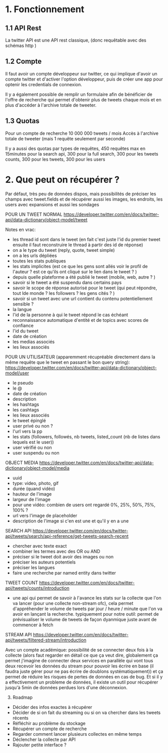 # 1. Fonctionnement
## 1.1 API Rest

La twitter API est une API rest classique, (donc requêtable avec des schémas http )
## 1.2 Compte

Il faut avoir un compte développeur sur twitter, ce qui implique d'avoir un compte twitter et d'activer l'option développeur, puis de créer une app pour optenir les credentials de connexion. 

Il y a également possible de remplir un formulaire afin de bénéficier de l'offre de recherche qui permet d'obtenir plus de tweets chaque mois et en plus d'accéder à l'archive totale de tweeter.

## 1.3 Quotas

Pour un compte de recherche
10 000 000 tweets / mois
Accès à l'archive totale de tweeter (mais 1 requête seulement par seconde)

Il y a aussi des quotas par types de requêtes, 450 requêtes max en 15minutes pour la search api, 300 pour la full search, 300 pour les tweets counts, 300 pour les tweets, 300 pour les users

# 2. Que peut on récupérer ? 

Par défaut, très peu de données dispos, mais possibilités de préciser les champs avec tweet.fields et de récupérer aussi les images, les endroits, les users avec expansions et aussi les sondages

POUR UN TWEET NORMAL https://developer.twitter.com/en/docs/twitter-api/data-dictionary/object-model/tweet


Notes en vrac:
- les thread id sont dans le tweet (en fait c'est juste l'id du premier tweet ensuite il faut reconstruire le thread à partir des id de réponse)
- on a le type du tweet (reply, quote, tweet simple)
- on a les urls dépliées
- toutes les stats publiques
- les stats implicites (est ce que les gens sont allés voir le profil de l'auteur ? est ce qu'ils ont cliqué sur le lien dans le tweet ? )
- depuis quelle plateforme a été publié le tweet (mobile, web, autre ? )
- savoir si le tweet a été suspendu dans certains pays
- savoir le scope de réponse autorisé pour le tweet (qui peut répondre, tout lde monde ? les followers ? les gens cités ? )
- savoir si un tweet avec une url contient du contenu potentiellement sensible ? 
- la langue
- l'id de la personne à qui le tweet répond le cas échéant
- reconnaissance automatique d'entité et de topics avec scores de confiance
- l'id du tweet
- date de création
- les medias associés
- les lieux associés 

POUR UN UTILISATEUR (apparemment récupréable directement dans la même requête que le tweet en passant le bon query string): https://developer.twitter.com/en/docs/twitter-api/data-dictionary/object-model/user

- le pseudo
- le  @
- date de création
- description
- les hashtags
- les cashtags
- les lieux associés
- le tweet épinglé
- user privé ou non ? 
- l'url vers la pp
- les stats (followers, followés, nb tweets, listed_count (nb de listes dans lequels est le user))
- user vérifié ou non
- user suspendu ou non

OBJECT MEDIA https://developer.twitter.com/en/docs/twitter-api/data-dictionary/object-model/media

- uuid
- type: video, photo, gif
- durée (quand vidéo)
- hauteur de l'image
- largeur de l'image
- pour une vidéo: combien de users ont regardé 0%, 25%, 50%, 75%, 100% ?
- url vers l'image de placeholder
- description de l'image si c'en est une et qu'il y en a une

SEARCH API
https://developer.twitter.com/en/docs/twitter-api/tweets/search/api-reference/get-tweets-search-recent

- chercher avec texte exact
- combiner les termes avec des OR ou AND
- préciser si le tweet doit avoir des images ou non
- préciser les auteurs potentiels
- préciser les langues
- faire une recherche par named entity dans twitter


TWEET COUNT https://developer.twitter.com/en/docs/twitter-api/tweets/counts/introduction

- une api qui permet de savoir à l'avance les stats sur la collecte que l'on va lancer (pour une collecte non-stream ofc), cela permet d'appréhender le volume de tweets par jour / heure / minute que l'on va avoir en lançant la recherche. 
typiquement pour notre outil: permet de prévisualiser le volume de tweets de façon dyanmique juste avant de commencer à fetch

STREAM API https://developer.twitter.com/en/docs/twitter-api/tweets/filtered-stream/introduction

Avec un compte académique: possibilité de se connecter deux fois à la collecte (alors faut regarder en détail ce que ça veut dire, globalement ça permet j'imagine de connecter deux services en parallèle qui vont tous deux recevoir les données du stream pour pouvoir les écrire en base (il faudra juste gérer pour ne pas écrire de doublons systématiquement)) et ça permet de réduire les risques de pertes de données en cas de bug. Et si il y a effectivement un probleme de données, il existe un outil pour récupérer jusqu'à 5min de données perdues lors d'une déconnexion.

3. Roadmap

- Décider des infos exactes à récupérer
- Décider de si on fait du streaming ou si on va chercher dans les tweets récents
- Réfléchir au problème du stockage
- Récupérer un compte de recherche
- Regarder comment lancer plusieurs collectes en même temps
- Déclencher la collecte par API
- Rajouter petite interface ?
